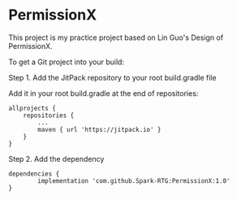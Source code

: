 # PermissionX
This project is my practice project based on Lin Guo's Design of PermissionX.

To get a Git project into your build:

Step 1. Add the JitPack repository to your root build.gradle file

Add it in your root build.gradle at the end of repositories:

	allprojects {
		repositories {
			...
			maven { url 'https://jitpack.io' }
		}
	}
  
Step 2. Add the dependency

	dependencies {
	        implementation 'com.github.Spark-RTG:PermissionX:1.0'
	}
